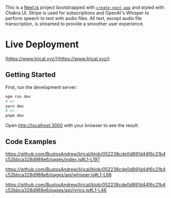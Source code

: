This is a [Next.js](https://nextjs.org/) project bootstrapped with [`create-next-app`](https://github.com/vercel/next.js/tree/canary/packages/create-next-app) and styled with Chakra UI. Stripe is used for subscriptions and OpenAI's Whisper to perform speech to text with audio files. All text, except audio file transcription, is streamed to provide a smoother user experience.

# Live Deployment
[https://www.lirical.xyz/](https://www.lirical.xyz/)

## Getting Started

First, run the development server:

```bash
npm run dev
# or
yarn dev
# or
pnpm dev
```

Open [http://localhost:3000](http://localhost:3000) with your browser to see the result.

## Code Examples
https://github.com/BustosAndrew/lirical/blob/052238cde0d891d44f6c21b4c52bbca328d988e6/pages/index.js#L1-L197

https://github.com/BustosAndrew/lirical/blob/052238cde0d891d44f6c21b4c52bbca328d988e6/pages/api/whisper.js#L1-L68

https://github.com/BustosAndrew/lirical/blob/052238cde0d891d44f6c21b4c52bbca328d988e6/pages/api/lyrics.js#L1-L46
